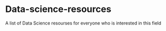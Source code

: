 # Data-science-resources
A list of Data Science resourses for everyone who is interested in this field
